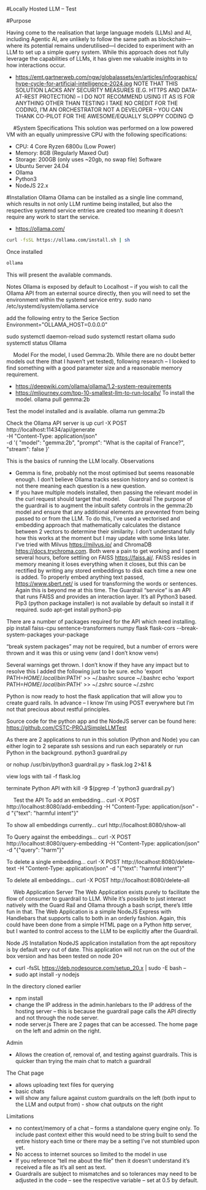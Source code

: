 #Locally Hosted LLM – Test
 
 
#Purpose

Having come to the realisation that large language models (LLMs) and AI, including Agentic AI, are unlikely to follow the same path as blockchain—where its potential remains underutilised—I decided to experiment with an LLM to set up a simple query system.  While this approach does not fully leverage the capabilities of LLMs, it has given me valuable insights in to how interactions occur.  
-	https://emt.gartnerweb.com/ngw/globalassets/en/articles/infographics/hype-cycle-for-artificial-intelligence-2024.jpg
NOTE THAT THIS SOLUTION LACKS ANY SECURITY MEASURES (E.G. HTTPS AND DATA-AT-REST PROTECTION) – I DO NOT RECOMMEND USING IT AS IS FOR ANYTHING OTHER THAN TESTING
I TAKE NO CREDIT FOR THE CODING, I’M AN ORCHESTRATOR NOT A DEVELOPER – YOU CAN THANK CO-PILOT FOR THE AWESOME/EQUALLY SLOPPY CODING 😊

 
#System Specifications
This solution was performed on a low powered VM with an equally unimpressive CPU with the following specifications: 
-	CPU: 4 Core Ryzen 6800u (Low Power)
-	Memory: 8GB (Regularly Maxed Out)
-	Storage: 200GB (only uses ~20gb, no swap file)
Software
-	Ubuntu Server 24.04
-	Ollama
-	Python3
-	NodeJS 22.x

#Installation
Ollama
Ollama can be installed as a single line command, which results in not only LLM runtime being installed, but also the respective systemd service entries are created too meaning it doesn’t require any work to start the service. 
-	https://ollama.com/

```bash
curl -fsSL https://ollama.com/install.sh | sh
```

Once installed
```bash
ollama
```

This will present the available commands.
 

Notes
Ollama is exposed by default to Localhost – if you wish to call the Ollama API from an external source directly, then you will need to set the environment within the systemd service entry.
sudo nano /etc/systemd/system/ollama.service

add the following entry to the Serice Section
Environment="OLLAMA_HOST=0.0.0.0"

sudo systemctl daemon-reload
sudo systemctl restart ollama
sudo systemctl status Ollama

 
Model
For the model, I used Gemma:2b.  While there are no doubt better models out there (that I haven’t yet tested), following research – I looked to find something with a good parameter size and a reasonable memory requirement.
-	https://deepwiki.com/ollama/ollama/1.2-system-requirements
-	https://mljourney.com/top-10-smallest-llm-to-run-locally/
To install the model.
ollama pull gemma:2b  

 
Test the model installed and is available.
ollama run gemma:2b


 
Check the Ollama API server is up
curl -X POST http://localhost:11434/api/generate \
      -H "Content-Type: application/json" \
      -d '{
            "model": "gemma:2b",
            "prompt": "What is the capital of France?",
            "stream": false
          }'
  

 
This is the basics of running the LLM locally.
Observations 
-	Gemma is fine, probably not the most optimised but seems reasonable enough.  I don’t believe Ollama tracks session history and so context is not there meaning each question is a new question.
-	If you have multiple models installed, then passing the relevant model in the curl request should target that model.
 
Guardrail
The purpose of the guardrail is to augment the inbuilt safety controls in the gemma:2b model and ensure that any additional elements are prevented from being passed to or from the LLM.
To do this, I’ve used a vectorised and embedding approach that mathematically calculates the distance between 2 vectors to determine their similarity.  I don’t understand fully how this works at the moment but I may update with some links later.
I’ve tried with Milvus https://milvus.io/ and ChromaDB https://docs.trychroma.com.  Both were a pain to get working and I spent several hours, before settling on FAISS https://faiss.ai/.
FAISS resides in memory meaning it loses everything when it closes, but this can be rectified by writing any stored embeddings to disk each time a new one is added.
To properly embed anything text passed, https://www.sbert.net/ is used for transforming the words or sentences.  Again this is beyond me at this time.
The Guardrail “service” is an API that runs FAISS and provides an interaction layer.  It’s all Python3 based.
Pip3 (python package installer) is not available by default so install it if required.
sudo apt-get install python3-pip  

There are a number of packages required for the API which need installing.
pip install faiss-cpu sentence-transformers numpy flask flask-cors --break-system-packages your-package  

“break system packages” may not be required, but a number of errors were thrown and it was this or using venv (and I don’t know venv)
 
 
Several warnings get thrown.  I don’t know if they have any impact but to resolve this I added the following just to be sure.
echo 'export PATH=$HOME/.local/bin:$PATH' >> ~/.bashrc
source ~/.bashrc
echo 'export PATH=$HOME/.local/bin:$PATH' >> ~/.zshrc
source ~/.zshrc  

Python is now ready to host the flask application that will allow you to create guard rails.  In advance – I know I’m using POST everywhere but I’m not that precious about restful principles.

Source code for the python app and the NodeJS server can be found here: https://github.com/CSTC-PROJ/SimpleLLMTest

As there are 2 applications to run in this solution (Python and Node) you can either login to 2 separate ssh sessions and run each separately or run Python in the background.
python3 guardrail.py  

or
nohup /usr/bin/python3 guardrail.py > flask.log 2>&1 & 

view logs with
tail -f flask.log

terminate Python API with
kill -9 $(pgrep -f 'python3 guardrail.py')

 
Test the API
To add an embedding…
curl -X POST http://localhost:8080/add-embedding -H "Content-Type: application/json" -d "{\"text\": \"harmful intent\"}"  

 
To show all embeddings currently…
curl  http://localhost:8080/show-all  

 
To Query against the embeddings…
curl -X POST http://localhost:8080/query-embedding -H "Content-Type: application/json" -d "{\"query\": \"harm\"}"

 
To delete a single embedding…
curl -X POST http://localhost:8080/delete-text -H "Content-Type: application/json" -d "{\"text\": \"harmful intent\"}"  

 
To delete all embeddings…
curl -X POST http://localhost:8080/delete-all

 
 
Web Application Server
The Web Application exists purely to facilitate the flow of consumer to guardrail to LLM.  While it’s possible to just interact natively with the Guard Rail and Ollama through a bash script, there’s little fun in that.  The Web Application is a simple NodeJS Express with Handlebars that supports calls to both in an orderly fashion.  Again, this could have been done from a simple HTML page on a Python http server, but I wanted to control access to the LLM to be explicitly after the Guardrail.

Node JS Installation
NodeJS application installation from the apt repository is by default very out of date.  This application will not run on the out of the box version and has been tested on node 20+
-	curl -fsSL https://deb.nodesource.com/setup_20.x | sudo -E bash –
-	sudo apt install -y nodejs
 

In the directory cloned earlier
-	npm install
-	change the IP address in the admin.hanlebars to the IP address of the hosting server – this is because the guardrail page calls the API directly and not through the node server.
-	node server.js
There are 2 pages that can be accessed.  The home page on the left and admin on the right.
 




Admin
-	Allows the creation of, removal of, and testing against guardrails.  This is quicker than trying the main chat to match a guardrail
 


The Chat page
-	allows uploading text files for querying
-	basic chats
-	will show any failure against custom guardrails on the left (both input to the LLM and output from) - show chat outputs on the right
 
 
 

Limitations
-	no context/memory of a chat – forms a standalone query engine only.  To include past context either this would need to be string built to send the entire history each time or there may be a setting I’ve not stumbled upon yet.
-	No access to internet sources so limited to the model in use
-	If you reference “tell me about the file” then it doesn’t understand it’s received a file as it’s all sent as text.
-	Guardrails are subject to mismatches and so tolerances may need to be adjusted in the code – see the respective variable – set at 0.5 by default.
